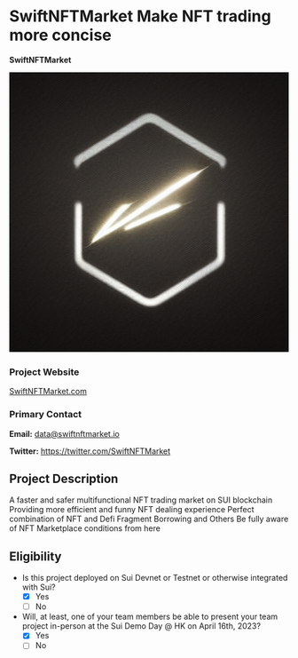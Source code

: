 # SwiftNFTMarket Make NFT trading more concise

**SwiftNFTMarket**

![SwiftNFTMarket Logo](../assets/swiftnftmarket.png)

### Project Website
[SwiftNFTMarket.com](https://swiftnftmarket.io/)

### Primary Contact

**Email:** data@swiftnftmarket.io

**Twitter:** https://twitter.com/SwiftNFTMarket

## Project Description

A faster and safer multifunctional NFT trading market on SUI blockchain
Providing more efficient and funny NFT dealing experience
Perfect combination of NFT and Defi Fragment Borrowing and Others
Be fully aware of NFT Marketplace conditions from here


## Eligibility

- Is this project deployed on Sui Devnet or Testnet or otherwise integrated with Sui?
    - [x] Yes
    - [ ] No
- Will, at least, one of your team members be able to present your team project in-person at the Sui Demo Day @ HK on April 16th, 2023?
    - [x] Yes
    - [ ] No
